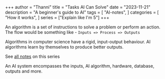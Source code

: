 +++
author = "Thanni"
title = "Tasks AI Can Solve"
date = "2023-11-21"
description = "A beginner's guide to AI"
tags = [
    "AI-notes",
]
categories = [
    "How it works",
]
series = ["Explain like I'm 5"]
+++

An algorithm is a set of instructions to solve a problem or perform an action. The flow would be something like - `Inputs => Process => Outputs`

Algorithms in computer science have a rigid, input-output behaviour. AI algorithms learn by themselves to produce better outputs.

<!--more-->

See [all notes](https://blog.thanni.co/artificial-intelligence-fundamentals/) on this series

An AI system encompasses the inputs, AI algorithm, hardware, database, outputs and more.

